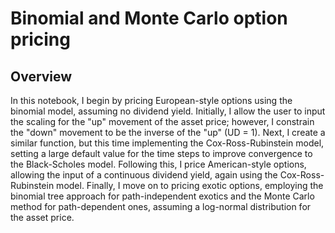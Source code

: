 # Binomial and Monte Carlo option pricing 
## Overview
In this notebook, I begin by pricing European-style options using the binomial model, assuming no dividend yield. Initially, I allow the user to input the scaling for the "up" movement of the asset price; however, I constrain the "down" movement to be the inverse of the "up" (UD = 1). Next, I create a similar function, but this time implementing the Cox-Ross-Rubinstein model, setting a large default value for the time steps to improve convergence to the Black-Scholes model. Following this, I price American-style options, allowing the input of a continuous dividend yield, again using the Cox-Ross-Rubinstein model. Finally, I move on to pricing exotic options, employing the binomial tree approach for path-independent exotics and the Monte Carlo method for path-dependent ones, assuming a log-normal distribution for the asset price.
